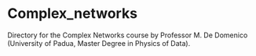 # Complex_networks

Directory for the Complex Networks course by Professor M. De Domenico (University of Padua, Master Degree in Physics of Data).